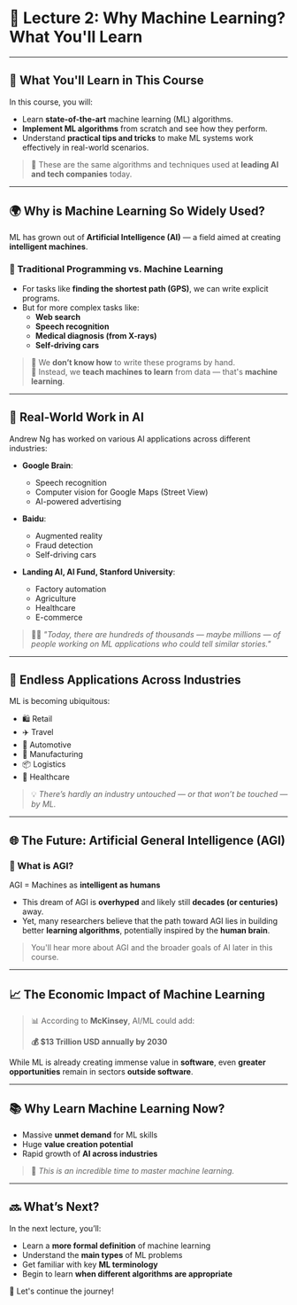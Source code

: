 # 📘 Lecture 2: Why Machine Learning? What You'll Learn

---

## 🧠 What You'll Learn in This Course

In this course, you will:

- Learn **state-of-the-art** machine learning (ML) algorithms.
- **Implement ML algorithms** from scratch and see how they perform.
- Understand **practical tips and tricks** to make ML systems work effectively in real-world scenarios.

> 🚀 These are the same algorithms and techniques used at **leading AI and tech companies** today.

---

## 🌍 Why is Machine Learning So Widely Used?

ML has grown out of **Artificial Intelligence (AI)** — a field aimed at creating **intelligent machines**.

### 🎯 Traditional Programming vs. Machine Learning

- For tasks like **finding the shortest path (GPS)**, we can write explicit programs.
- But for more complex tasks like:
  - **Web search**
  - **Speech recognition**
  - **Medical diagnosis (from X-rays)**
  - **Self-driving cars**

> 🔑 We **don’t know how** to write these programs by hand.  
> 🤖 Instead, we **teach machines to learn** from data — that's **machine learning**.

---

## 🧪 Real-World Work in AI

Andrew Ng has worked on various AI applications across different industries:

- **Google Brain**:  
  - Speech recognition  
  - Computer vision for Google Maps (Street View)  
  - AI-powered advertising

- **Baidu**:  
  - Augmented reality  
  - Fraud detection  
  - Self-driving cars

- **Landing AI, AI Fund, Stanford University**:  
  - Factory automation  
  - Agriculture  
  - Healthcare  
  - E-commerce

> 🧑‍💻 *"Today, there are hundreds of thousands — maybe millions — of people working on ML applications who could tell similar stories."*

---

## 🌟 Endless Applications Across Industries

ML is becoming ubiquitous:

- 🛍️ Retail
- ✈️ Travel
- 🚗 Automotive
- 🧱 Manufacturing
- 📦 Logistics
- 🏥 Healthcare

> 💡 *There’s hardly an industry untouched — or that won’t be touched — by ML.*

---

## 🌐 The Future: Artificial General Intelligence (AGI)

### 🤖 What is AGI?

AGI = Machines as **intelligent as humans**

- This dream of AGI is **overhyped** and likely still **decades (or centuries)** away.
- Yet, many researchers believe that the path toward AGI lies in building better **learning algorithms**, potentially inspired by the **human brain**.

> You'll hear more about AGI and the broader goals of AI later in this course.

---

## 📈 The Economic Impact of Machine Learning

> 📊 According to **McKinsey**, AI/ML could add:
> 
> **💰 $13 Trillion USD annually by 2030**

While ML is already creating immense value in **software**, even **greater opportunities** remain in sectors **outside software**.

---

## 📚 Why Learn Machine Learning Now?

- Massive **unmet demand** for ML skills
- Huge **value creation potential**
- Rapid growth of **AI across industries**

> 🎯 *This is an incredible time to master machine learning.*

---

## 🔜 What’s Next?

In the next lecture, you’ll:

- Learn a **more formal definition** of machine learning
- Understand the **main types** of ML problems
- Get familiar with key **ML terminology**
- Begin to learn **when different algorithms are appropriate**

🧭 Let's continue the journey!

